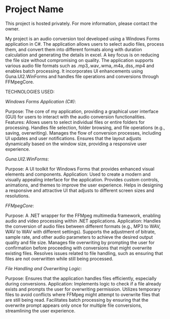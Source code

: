 ﻿# Project Name
This project is hosted privately. For more information, please contact the owner.



My project is an audio conversion tool developed using a Windows Forms application in C#. The application allows users to select audio files, process them, and convert them into different formats along with duration calculation and generating the details in excel. A key focus is on reducing the file size without compromising on quality. The application supports various audio file formats such as .mp3,.wav,.wma,.m4a,.dss,.mp4 and enables batch processing. It incorporates UI enhancements using Guna.UI2.WinForms and handles file operations and conversions through FFMpegCore.

TECHNOLOGIES USED:

*Windows Forms Application (C#)*:

Purpose: The core of my application, providing a graphical user interface (GUI) for users to interact with the audio conversion functionalities.
Features:
Allows users to select individual files or entire folders for processing.
Handles file selection, folder browsing, and file operations (e.g., saving, overwriting).
Manages the flow of conversion processes, including UI updates and user notifications.
Ensures that the layout adjusts dynamically based on the window size, providing a responsive user experience.

*Guna.UI2.WinForms*:

Purpose: A UI toolkit for Windows Forms that provides enhanced visual elements and components.
Application:
Used to create a modern and visually appealing interface for the application.
Provides custom controls, animations, and themes to improve the user experience.
Helps in designing a responsive and attractive UI that adjusts to different screen sizes and resolutions.

*FFMpegCore*:

Purpose: A .NET wrapper for the FFMpeg multimedia framework, enabling audio and video processing within .NET applications.
Application:
Handles the conversion of audio files between different formats (e.g., MP3 to WAV, WAV to WAV with different settings).
Supports the adjustment of bitrate, sample rate, and other audio parameters to achieve the desired output quality and file size.
Manages file overwriting by prompting the user for confirmation before proceeding with conversions that might overwrite existing files.
Resolves issues related to file handling, such as ensuring that files are not overwritten while still being processed.

*File Handling and Overwriting Logic*:

Purpose: Ensures that the application handles files efficiently, especially during conversions.
Application:
Implements logic to check if a file already exists and prompts the user for overwriting permission.
Utilizes temporary files to avoid conflicts where FFMpeg might attempt to overwrite files that are still being read.
Facilitates batch processing by ensuring that the overwrite prompt appears only once for multiple file conversions, streamlining the user experience.


